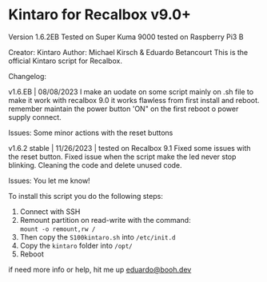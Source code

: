 # Kintaro for Recalbox v9.0+

Version 1.6.2EB
Tested on Super Kuma 9000
tested on Raspberry Pi3 B

Creator: Kintaro
Author: Michael Kirsch & Eduardo Betancourt
This is the official Kintaro script for Recalbox.

Changelog: 

v1.6.EB | 08/08/2023 
I make an uodate on some script mainly on .sh file to make it work with recalbox 9.0
it works flawless from first install and reboot.
remember maintain the power button 'ON" on the first reboot o power supply connect.

Issues:
Some minor actions with the reset buttons

v1.6.2 stable | 11/26/2023  | tested on Recalbox 9.1
Fixed some issues with the reset button.
Fixed issue when the script make the led never stop blinking.
Cleaning the code and delete unused code.

Issues:
You let me know!

To install this script you do the following steps:

1. Connect with SSH  
2. Remount partition on read-write with the command:  
   ```mount -o remount,rw /```
3. Then copy the `S100kintaro.sh` into `/etc/init.d`  
4. Copy the `kintaro` folder into `/opt/`  
5. Reboot

if need more info or help, hit me up eduardo@booh.dev